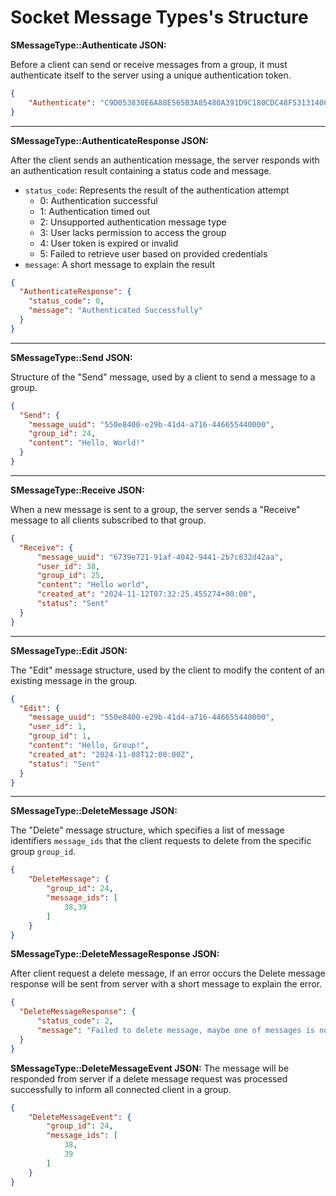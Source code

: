 # Socket Message Types's Structure


**SMessageType::Authenticate JSON:**

Before a client can send or receive messages from a group, it must authenticate itself to the server using a unique authentication token.

```json
{
    "Authenticate": "C9D053830E6A88E565B3A85480A391D9C180CDC48F5313140CD4A1C73223B640"
}
```

---

**SMessageType::AuthenticateResponse JSON:**

After the client sends an authentication message, the server responds with an authentication result containing a status code and message.

- `status_code`: Represents the result of the authentication attempt
  - 0: Authentication successful
  - 1: Authentication timed out
  - 2: Unsupported authentication message type
  - 3: User lacks permission to access the group
  - 4: User token is expired or invalid
  - 5: Failed to retrieve user based on provided credentials
- `message`: A short message to explain the result

```json
{
  "AuthenticateResponse": {
    "status_code": 0,
    "message": "Authenticated Successfully"
  }
}
```

---

**SMessageType::Send JSON:**

Structure of the "Send" message, used by a client to send a message to a group.

```json
{
  "Send": {
    "message_uuid": "550e8400-e29b-41d4-a716-446655440000",
    "group_id": 24,
    "content": "Hello, World!"
  }
}
```

---

**SMessageType::Receive JSON:**

When a new message is sent to a group, the server sends a "Receive" message to all clients subscribed to that group.

```json
{
  "Receive": {
      "message_uuid": "6739e721-91af-4042-9441-2b7c832d42aa",
      "user_id": 38,
      "group_id": 25,
      "content": "Hello world",
      "created_at": "2024-11-12T07:32:25.455274+00:00",
      "status": "Sent"
  }
}
```

---

**SMessageType::Edit JSON:**

The "Edit" message structure, used by the client to modify the content of an existing message in the group.

```json
{
  "Edit": {
    "message_uuid": "550e8400-e29b-41d4-a716-446655440000",
    "user_id": 1,
    "group_id": 1,
    "content": "Hello, Group!",
    "created_at": "2024-11-08T12:00:00Z",
    "status": "Sent"
  }
}
```

---

**SMessageType::DeleteMessage JSON:**

The "Delete" message structure, which specifies a list of message identifiers `message_ids` that the client requests to delete from the specific group `group_id`.

```json
{
    "DeleteMessage": {
        "group_id": 24,
        "message_ids": [
            38,39
        ]
    }
}
```
**SMessageType::DeleteMessageResponse JSON:**

After client request a delete message, if an error occurs the Delete message response will be sent from server with a short message to explain the error.
```json
{
  "DeleteMessageResponse": {
      "status_code": 2,
      "message": "Failed to delete message, maybe one of messages is not found"
  }
}
```

**SMessageType::DeleteMessageEvent JSON:**
The message will be responded from server if a delete message request was processed successfully to inform all connected client in a group.

```json
{
    "DeleteMessageEvent": {
        "group_id": 24,
        "message_ids": [
            38,
            39
        ]
    }
}
```